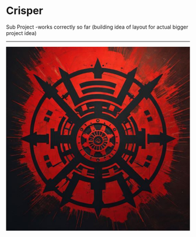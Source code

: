 # Crisper
Sub Project -works correctly so far (building idea of layout for actual bigger project idea)


-------------------------------------------------------------------------------------------------
![CRIPSER1](https://raw.githubusercontent.com/indirectDirectEnumeration69/Crisper/main/CRIPSER1.jpg)

